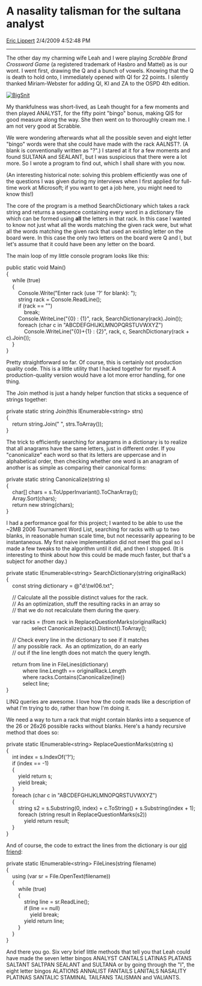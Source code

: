 # A nasality talisman for the sultana analyst

[Eric Lippert](https://social.msdn.microsoft.com/profile/Eric%20Lippert) 2/4/2009 4:52:48 PM

-----

The other day my charming wife Leah and I were playing *Scrabble Brand Crossword Game* (a registered trademark of Hasbro and Mattel) as is our wont. I went first, drawing the Q and a bunch of vowels. Knowing that the Q is death to hold onto, I immediately opened with QI for 22 points. I silently thanked Miriam-Webster for adding QI, KI and ZA to the OSPD 4th edition.

[![BigSnit](https://msdnshared.blob.core.windows.net/media/TNBlogsFS/BlogFileStorage/blogs_msdn/ericlippert/WindowsLiveWriter/Anasalitytalismanforthesultanaanalyst_C325/BigSnit_3.jpg)](http://en.wikipedia.org/wiki/The_Big_Snit)

My thankfulness was short-lived, as Leah thought for a few moments and then played ANALYST, for the fifty point "bingo" bonus, making QIS for good measure along the way. She then went on to thoroughly cream me. I am not very good at Scrabble.

We were wondering afterwards what all the possible seven and eight letter "bingo" words were that she could have made with the rack AALNST?. (A blank is conventionally written as "?".) I stared at it for a few moments and found SULTANA and SEALANT, but I was suspicious that there were a lot more. So I wrote a program to find out, which I shall share with you now.

(An interesting historical note: solving this problem efficiently was one of the questions I was given during my interviews when I first applied for full-time work at Microsoft; if you want to get a job here, you might need to know this\!)

The core of the program is a method SearchDictionary which takes a rack string and returns a sequence containing every word in a dictionary file which can be formed using **all** the letters in that rack. In this case I wanted to know not just what all the words matching the given rack were, but what all the words matching the given rack that used an existing letter on the board were. In this case the only two letters on the board were Q and I, but let's assume that it could have been any letter on the board.

The main loop of my little console program looks like this:

 

public static void Main()  
{  
    while (true)  
    {  
        Console.Write("Enter rack (use '?' for blank): ");  
        string rack = Console.ReadLine();  
        if (rack == "")  
            break;  
        Console.WriteLine("{0} : {1}", rack, SearchDictionary(rack).Join());  
        foreach (char c in "ABCDEFGHIJKLMNOPQRSTUVWXYZ")  
            Console.WriteLine("{0}+{1} : {2}", rack, c, SearchDictionary(rack + c).Join());  
    }  
}

Pretty straightforward so far. Of course, this is certainly not production quality code. This is a little utility that I hacked together for myself. A production-quality version would have a lot more error handling, for one thing.

The Join method is just a handy helper function that sticks a sequence of strings together:

 

private static string Join(this IEnumerable\<string\> strs)  
{  
    return string.Join(" ", strs.ToArray());  
}

The trick to efficiently searching for anagrams in a dictionary is to realize that all anagrams have the same letters, just in different order. If you "canonicalize" each word so that its letters are uppercase and in alphabetical order, then checking whether one word is an anagram of another is as simple as comparing their canonical forms:  

private static string Canonicalize(string s)  
{  
    char\[\] chars = s.ToUpperInvariant().ToCharArray();  
    Array.Sort(chars);  
    return new string(chars);  
}

I had a performance goal for this project; I wanted to be able to use the ~2MB 2006 Tournament Word List, searching for racks with up to two blanks, in reasonable human scale time, but not necessarily appearing to be instantaneous. My first naive implementation did not meet this goal so I made a few tweaks to the algorithm until it did, and then I stopped. (It is interesting to think about how this could be made much faster, but that's a subject for another day.)  

private static IEnumerable\<string\> SearchDictionary(string originalRack)  
{  
    const string dictionary = @"d:\\twl06.txt";

    // Calculate all the possible distinct values for the rack.  
    // As an optimization, stuff the resulting racks in an array so  
    // that we do not recalculate them during the query.

    var racks = (from rack in ReplaceQuestionMarks(originalRack)  
                 select Canonicalize(rack)).Distinct().ToArray();

    // Check every line in the dictionary to see if it matches  
    // any possible rack.  As an optimization, do an early  
    // out if the line length does not match the query length.

    return from line in FileLines(dictionary)  
           where line.Length == originalRack.Length  
           where racks.Contains(Canonicalize(line))  
           select line;  
}

LINQ queries are awesome. I love how the code reads like a description of what I'm trying to do, rather than how I'm doing it.

We need a way to turn a rack that might contain blanks into a sequence of the 26 or 26x26 possible racks without blanks. Here's a handy recursive method that does so:

 

private static IEnumerable\<string\> ReplaceQuestionMarks(string s)  
{  
    int index = s.IndexOf('?');  
    if (index == -1)  
    {  
        yield return s;  
        yield break;  
    }  
    foreach (char c in "ABCDEFGHIJKLMNOPQRSTUVWXYZ")  
    {  
        string s2 = s.Substring(0, index) + c.ToString() + s.Substring(index + 1);  
        foreach (string result in ReplaceQuestionMarks(s2))  
            yield return result;  
    }  
}

And of course, the code to extract the lines from the dictionary is our [old friend](http://blogs.msdn.com/ericlippert/archive/2008/09/08/high-maintenance.aspx%20):  

private static IEnumerable\<string\> FileLines(string filename)  
{  
    using (var sr = File.OpenText(filename))  
    {  
        while (true)  
        {  
            string line = sr.ReadLine();  
            if (line == null)  
                yield break;  
            yield return line;  
        }  
    }  
}

And there you go. Six very brief little methods that tell you that Leah could have made the seven letter bingos ANALYST CANTALS LATINAS PLATANS SALTANT SALTPAN SEALANT and SULTANA or by going through the "I", the eight letter bingos ALATIONS ANNALIST FANTAILS LANITALS NASALITY PLATINAS SANTALIC STAMINAL TAILFANS TALISMAN and VALIANTS.

